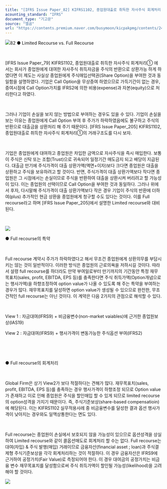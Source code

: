 ```yaml
---
title: "[IFRS Issue Paper_82] KIFRS1102, 종업원대출로 취득한 자사주식 회계처리 2"
acounting_standard: "IFRS"
document_type: "기고문"
source: "엘곰"
url: "https://contents.premium.naver.com/busymoon/kicpakpmg/contents/240502142906493wn"
---
```

![](https://n2.news.naver.com/l.gif?type=content)82 ● Limited Recourse vs. Full Recourse

​

\[IFRS Issue Paper\_79\] KIFRS1102, 종업원대출로 취득한 자사주식 회계처리① 에서는 회사가 종업원에게 대여한 자사주식 취득자금을 주식의 반환으로 상환가능 하게 하였다면 이 제도는 사실상 종업원에게 주식매입선택권(Share Option)을 부여한 것과 동일함을 설명하였다. 기업은 Call Option을 무상증여 하였으므로 가득기간이 없는 경우, 증여시점에 Call Option가치를 IFRS2에 의한 비용(expense)과 자본(equity)으로 처리한다고 하였다.

​

그러나 기업이 손실을 보지 않는 방법으로 부여하는 경우도 있을 수 있다. 기업이 손실을 보는 이유는 종업원에게 Call Option 부여 후 주가가 하락하였음에도 불구하고 주식의 반환으로 대출금을 상환처리 해 주기 때문이다. \[IFRS Issue Paper\_205\] KIFRS1102, 종업원대출로 취득한 자사주식 회계처리①의 거래구조도를 다시 보자.

​

기업은 종업원에게 대여하고 종업원은 차입한 금액으로 자사주식을 즉시 매입한다. 보통 이 주식은 신탁 또는 조합(Trust)으로 귀속되어 일정기간 매도금지 되고 배당이 지급된다. 대출금 만기에 주식가격이 대출 상환가액(액면+이자)보다 크다면 종업원은 대출을 상환하고 주식을 보유하려고 할 것이다. 반면, 주식가격이 대출 상환가액보다 작다면 종업원은 그 시점에서는 손실이므로 주식을 반환하여 대출을 상환시켜 버리려고 할 가능성이 있다. 이는 종업원의 선택이므로 Call Option을 부여한 것과 동일하다. 그러나 위에서 후자, 다시말해 주식가격이 대출 상환가액보다 작은 경우 기업이 주식의 반환에 더하여(plus) 추가적인 현금 상환을 종업원에게 청구할 수도 있다는 것이다. 이를 Full recourse라고 하며 \[IFRS Issue Paper\_205\]에서 설명한 Limited recourse와 대비된다.

​

![](https://dthumb-phinf.pstatic.net/dthumb?src=%22https://postfiles.pstatic.net/MjAyNDAzMTNfMTIy/MDAxNzEwMzExNjc2NTcy.MkOCH7BAU4qcy2V5MWqC2aAu8pw8OzouTQu2wqOy9xUg.Gg2C_M8NCcuLVe3zIYUg3YM9r0DVs14A-YxTuv1NO04g.PNG/image.png?type=w773%22&service=scs&type=w800)

● Full recourse의 특약

​

Full recourse 계약시 주가가 하락하였다고 해서 무조건 종업원에게 상환의무를 부담시키는 않는 것이 일반적이다. 이러한 방식은 종업원의 근로의욕을 저하시길 것이다. 따라서 설령 full recourse를 하더라도 만약 부여일로부터 만기까지의 기간동안 특정 재무목표치(sales, profit, EBITDA, EPS 등)를 충족한다면 주식 취득가액(Option개념으로는 행사가액)을 하향조정하여 option value가 나올 수 있도록 해 주는 특약을 부여하는 경우가 많다. 재무목표치를 달성하면 option value가 생성될 수 있으므로 완전한, 무조건적인 full recourse는 아닌 것이다. 이 계약은 다음 2가지의 관점으로 해석할 수 있다.

​

View 1 : 자금대여(IFRS9) + 비금융변수(non-market vaiables)에 근거한 종업원보상(IAS19)

View 2 : 자금대여(IFRS9) + 행사가격이 변동가능한 주식옵션 부여(IFRS2)

​

​

● Full recourse의 회계처리

​

Global Firm은 상기 View2가 보다 적절하다는 견해가 많다. 재무목표치(sales, profit, EBITDA, EPS 등)를 충족하는 경우 행사가격이 하향조정 되므로 Option value가 존재하고 이로 인해 종업원은 주식을 할인매입 할 수 있게 되므로 limited recourse의 option성격을 가지기 때문이다. 즉, 주식기준보상(share-based compensatioin)에 해당된다. 이는 KIFRS1102 실무적용사례 중 비금융변수를 달성한 결과 옵션 행사가격이 낮아지는 경우와도 일맥상통한다는 면도 있다.

​

Full recourse는 종업원이 손실에서 보호되지 않을 가능성이 있으므로 옵션성격을 상실하여 Limited recourse와 같이 콜옵션매도로 회계처리 할 수는 없다. Full recourse는 대여(차입) & 주식 발행(매입) 거래이므로 금융자산(financial asset ; loan)과 주식결제형 주식기준보상을 각각 회계처리하는 것이 적절하다. 이 경우 금융자산은 IFRS9에 근거하여 공정가치(Fair Value)로 측정되어야 한다. 이 경우 대여금의 공정가치는 비금융 변수 재무목표치를 달성함으로써 주식 취득가액이 할인될 가능성(likelihood)을 고려해야 할 것이다.

![](https://dthumb-phinf.pstatic.net/dthumb?src=%22https://postfiles.pstatic.net/MjAyNDAzMTNfNiAg/MDAxNzEwMzE1MDg3MzE3.EuIOCSTN74BZ7OO-6XO6HL96DreEdt94hNLqe29RKJMg.q4snlw8N0rQuRp-8T3axhW9ySyVksBJHnx1wsm4TFUUg.PNG/image.png?type=w773%22&service=scs&type=w800)

​

​